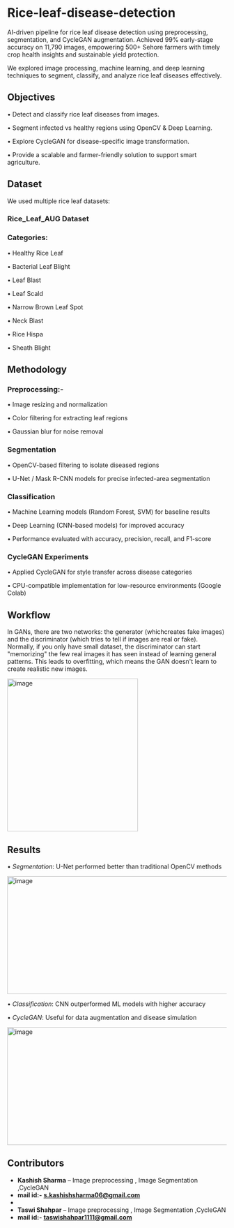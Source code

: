 # Rice-leaf-disease-detection
AI-driven pipeline for rice leaf disease detection using preprocessing, segmentation, and CycleGAN augmentation. Achieved 99% early-stage accuracy on 11,790 images, empowering 500+ Sehore farmers with timely crop health insights and sustainable yield protection.

We explored image processing, machine learning, and deep learning techniques to segment, classify, and analyze rice leaf diseases effectively.

## Objectives

•⁠  ⁠Detect and classify rice leaf diseases from images.

•⁠  ⁠Segment infected vs healthy regions using OpenCV & Deep Learning.

•⁠  ⁠Explore CycleGAN for disease-specific image transformation.

•⁠  ⁠Provide a scalable and farmer-friendly solution to support smart agriculture.

## Dataset
We used multiple rice leaf datasets:

### Rice_Leaf_AUG Dataset

### Categories:

•⁠  ⁠Healthy Rice Leaf

•⁠  ⁠Bacterial Leaf Blight

•⁠  ⁠Leaf Blast

•⁠  ⁠Leaf Scald

•⁠  ⁠Narrow Brown Leaf Spot

•⁠  ⁠Neck Blast

•⁠  ⁠Rice Hispa

•⁠  ⁠Sheath Blight

## Methodology
### Preprocessing:-

•⁠  ⁠Image resizing and normalization

•⁠  ⁠Color filtering for extracting leaf regions

•⁠  ⁠Gaussian blur for noise removal

### Segmentation

•⁠  ⁠OpenCV-based filtering to isolate diseased regions

•⁠  ⁠U-Net / Mask R-CNN models for precise infected-area segmentation

### Classification

•⁠  ⁠Machine Learning models (Random Forest, SVM) for baseline results

•⁠  ⁠Deep Learning (CNN-based models) for improved accuracy

•⁠  ⁠Performance evaluated with accuracy, precision, recall, and F1-score

### CycleGAN Experiments

•⁠  ⁠Applied CycleGAN for style transfer across disease categories

•⁠  ⁠CPU-compatible implementation for low-resource environments (Google Colab)

## Workflow
In GANs, there are two networks: the generator (whichcreates fake images) and the discriminator (which tries to tell if images are real or fake). Normally, if you only have small dataset, the discriminator can start "memorizing" the few real images it has seen instead of learning general patterns. This leads to overfitting, which means the GAN doesn't learn to create realistic new images.

<img width="300" height="350" alt="image" src="https://github.com/user-attachments/assets/3290f45c-38f0-4f69-a351-b8f3ea262a9f" />



## Results
•⁠  ⁠*Segmentation*: U-Net performed better than traditional OpenCV methods

<img width="560" height="270" alt="image" src="https://github.com/user-attachments/assets/9e33cdb0-59ce-4c24-ae11-63d2894745d7" />


•⁠  ⁠*Classification*: CNN outperformed ML models with higher accuracy

•⁠  ⁠*CycleGAN*: Useful for data augmentation and disease simulation

<img width="560" height="270" alt="image" src="https://github.com/user-attachments/assets/4ce4922e-7c4f-4520-b24b-ba4b081286d3" />


## Contributors  

- **Kashish Sharma** – Image preprocessing , Image Segmentation ,CycleGAN
- **mail id:-** **s.kashishsharma06@gmail.com**
- 
- **Taswi Shahpar** – Image preprocessing , Image Segmentation ,CycleGAN
- **mail id:-** **taswishahpar1111@gmail.com**

